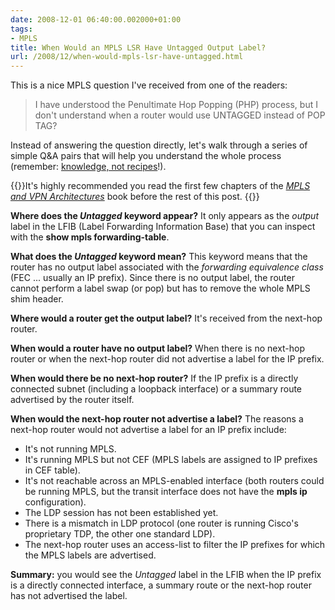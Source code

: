 ```yaml
---
date: 2008-12-01 06:40:00.002000+01:00
tags:
- MPLS
title: When Would an MPLS LSR Have Untagged Output Label?
url: /2008/12/when-would-mpls-lsr-have-untagged.html
---
```

This is a nice MPLS question I've received from one of the readers:

> I have understood the Penultimate Hop Popping (PHP) process, but I don't understand when a router would use UNTAGGED instead of POP TAG?

Instead of answering the question directly, let\'s walk through a series of simple Q&A pairs that will help you understand the whole process (remember: [knowledge, not recipes](http://blog.ipspace.net/2008/09/knowledge-or-recipes.html)!).

{{<note>}}It\'s highly recommended you read the first few chapters of the *[MPLS and VPN Architectures](http://www.amazon.com/gp/product/1587050021?ie=UTF8&tag=cisioshinandt-20&linkCode=as2&camp=1789&creative=9325&creativeASIN=1587050021)* book before the rest of this post.
{{</note>}}
<!--more-->
**Where does the _Untagged_ keyword appear?** It only appears as the *output* label in the LFIB (Label Forwarding Information Base) that you can inspect with the **show mpls forwarding-table**.

**What does the _Untagged_ keyword mean?** This keyword means that the router has no output label associated with the *forwarding equivalence class* (FEC \... usually an IP prefix). Since there is no output label, the router cannot perform a label swap (or pop) but has to remove the whole MPLS shim header.

**Where would a router get the output label?** It\'s received from the next-hop router.

**When would a router have no output label?** When there is no next-hop router or when the next-hop router did not advertise a label for the IP prefix.

**When would there be no next-hop router?** If the IP prefix is a directly connected subnet (including a loopback interface) or a summary route advertised by the router itself.

**When would the next-hop router not advertise a label?** The reasons a next-hop router would not advertise a label for an IP prefix include:

-   It\'s not running MPLS.
-   It\'s running MPLS but not CEF (MPLS labels are assigned to IP prefixes in CEF table).
-   It\'s not reachable across an MPLS-enabled interface (both routers could be running MPLS, but the transit interface does not have the **mpls ip** configuration).
-   The LDP session has not been established yet.
-   There is a mismatch in LDP protocol (one router is running Cisco\'s proprietary TDP, the other one standard LDP).
-   The next-hop router uses an access-list to filter the IP prefixes for which the MPLS labels are advertised.

**Summary:** you would see the *Untagged* label in the LFIB when the IP prefix is a directly connected interface, a summary route or the next-hop router has not advertised the label.
